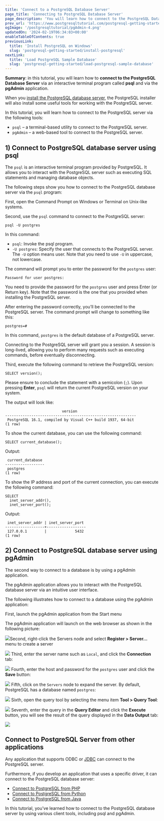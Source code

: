 ```yaml
---
title: 'Connect to a PostgreSQL Database Server'
page_title: 'Connecting to PostgreSQL Database Server'
page_description: 'You will learn how to connect to the PostgreSQL Database Server via client tools including psql and pgAdmin.'
prev_url: 'https://www.postgresqltutorial.com/postgresql-getting-started/connect-to-postgresql-database/'
ogImage: '/postgresqltutorial/pgAdmin-4.png'
updatedOn: '2024-02-19T06:34:03+00:00'
enableTableOfContents: true
previousLink:
  title: 'Install PostgreSQL on Windows'
  slug: 'postgresql-getting-started/install-postgresql'
nextLink:
  title: 'Load PostgreSQL Sample Database'
  slug: 'postgresql-getting-started/load-postgresql-sample-database'
---
```


**Summary**: in this tutorial, you will learn how to **connect to the PostgreSQL Database Server** via an interactive terminal program called **psql** and via the **pgAdmin** application.

When you [install the PostgreSQL database server](install-postgresql 'Install PostgreSQL'), the PostgreSQL installer will also install some useful tools for working with the PostgreSQL server.

In this tutorial, you will learn how to connect to the PostgreSQL server via the following tools:

- `psql` – a terminal\-based utility to connect to the PostgreSQL server.
- `pgAdmin` – a web\-based tool to connect to the PostgreSQL server.

## 1\) Connect to PostgreSQL database server using psql

The `psql` is an interactive terminal program provided by PostgreSQL. It allows you to interact with the PostgreSQL server such as executing SQL statements and managing database objects.

The following steps show you how to connect to the PostgreSQL database server via the `psql` program:

First, open the Command Prompt on Windows or Terminal on Unix\-like systems.

Second, use the `psql` command to connect to the PostgreSQL server:

```shellsql
psql -U postgres
```

In this command:

- `psql`: Invoke the psql program.
- `-U postgres`: Specify the user that connects to the PostgreSQL server. The `-U` option means user. Note that you need to use `-U` in uppercase, not lowercase.

The command will prompt you to enter the password for the `postgres` user:

```shell
Password for user postgres:
```

You need to provide the password for the `postgres` user and press Enter (or Return key). Note that the password is the one that you provided when installing the PostgreSQL server.

After entering the password correctly, you’ll be connected to the PostgreSQL server. The command prompt will change to something like this:

```shell
postgres=#
```

In this command, `postgres` is the default database of a PostgreSQL server.

Connecting to the PostgreSQL server will grant you a session. A session is long\-lived, allowing you to perform many requests such as executing commands, before eventually disconnecting.

Third, execute the following command to retrieve the PostgreSQL version:

```plaintext
SELECT version();
```

Please ensure to conclude the statement with a semicolon (`;`). Upon pressing **Enter**, `psql` will return the current PostgreSQL version on your system.

The output will look like:

```
                          version
------------------------------------------------------------
 PostgreSQL 16.1, compiled by Visual C++ build 1937, 64-bit
(1 row)
```

To show the current database, you can use the following command:

```
SELECT current_database();
```

Output:

```
 current_database
------------------
 postgres
(1 row)
```

To show the IP address and port of the current connection, you can execute the following command:

```
SELECT
  inet_server_addr(),
  inet_server_port();
```

Output:

```
 inet_server_addr | inet_server_port
------------------+------------------
 127.0.0.1        |             5432
(1 row)
```

## 2\) Connect to PostgreSQL database server using pgAdmin

The second way to connect to a database is by using a pgAdmin application.

The pgAdmin application allows you to interact with the PostgreSQL database server via an intuitive user interface.

The following illustrates how to connect to a database using the pgAdmin application:

First, launch the pgAdmin application from the Start menu

The pgAdmin application will launch on the web browser as shown in the following picture:

![](/postgresqltutorial/pgAdmin-4.png)Second, right\-click the Servers node and select **Register \> Server…** menu to create a server

![](/postgresqltutorial/Connect-to-PostgreSQL-pgadmin4.png)
Third, enter the server name such as `Local`, and click the **Connection** tab:

![](/postgresqltutorial/Connect-to-PostgreSQL-pgadmin4-server-name.png)
Fourth, enter the host and password for the `postgres` user and click the **Save** button:

![](/postgresqltutorial/Connect-to-PostgreSQL-pgadmin4-connection.png)
Fifth, click on the `Servers` node to expand the server. By default, PostgreSQL has a database named `postgres`:

![](/postgresqltutorial/Connect-to-PostgreSQL-pgadmin4-databases.png)
Sixth, open the query tool by selecting the menu item **Tool \> Query Tool**:

![](/postgresqltutorial/Connect-to-PostgreSQL-pgadmin4-query-tool.png)
Seventh, enter the query in the **Query Editor** and click the **Execute** button, you will see the result of the query displayed in the **Data Output** tab:

![](/postgresqltutorial/Connect-to-PostgreSQL-pgadmin4-execute-query.png)

## Connect to PostgreSQL Server from other applications

Any application that supports ODBC or [JDBC](../postgresql-jdbc) can connect to the PostgreSQL server.

Furthermore, if you develop an application that uses a specific driver, it can connect to the PostgreSQL database server:

- [Connect to PostgreSQL from PHP](../postgresql-php/connect)
- [Connect to PostgreSQL from Python](../postgresql-python/connect)
- [Connect to PostgreSQL from Java](../postgresql-jdbc/connecting-to-postgresql-database)

In this tutorial, you’ve learned how to connect to the PostgreSQL database server by using various client tools, including psql and pgAdmin.
